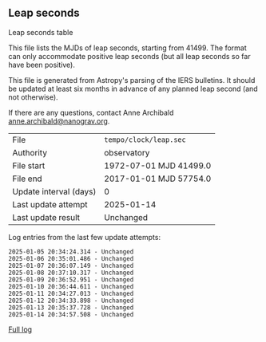 
## Leap seconds

Leap seconds table

This file lists the MJDs of leap seconds, starting from 41499.
The format can only accommodate positive leap seconds (but all
leap seconds so far have been positive).

This file is generated from Astropy's parsing of the IERS
bulletins. It should be updated at least six months in advance
of any planned leap second (and not otherwise).

If there are any questions, contact Anne Archibald
<anne.archibald@nanograv.org>.

|     |     |
|:--- |:--- |
| File | `tempo/clock/leap.sec` |
| Authority | observatory |
| File start | 1972-07-01 MJD 41499.0 |
| File end | 2017-01-01 MJD 57754.0 |
| Update interval (days) | 0 |
| Last update attempt | 2025-01-14 |
| Last update result | Unchanged |

Log entries from the last few update attempts:
```
2025-01-05 20:34:24.314 - Unchanged
2025-01-06 20:35:01.486 - Unchanged
2025-01-07 20:36:07.149 - Unchanged
2025-01-08 20:37:10.317 - Unchanged
2025-01-09 20:36:52.951 - Unchanged
2025-01-10 20:36:44.611 - Unchanged
2025-01-11 20:34:27.013 - Unchanged
2025-01-12 20:34:33.898 - Unchanged
2025-01-13 20:35:37.728 - Unchanged
2025-01-14 20:34:57.508 - Unchanged
```
[Full log](https://raw.githubusercontent.com/ipta/pulsar-clock-corrections/main/log/tempo/clock/leap.sec.log)
